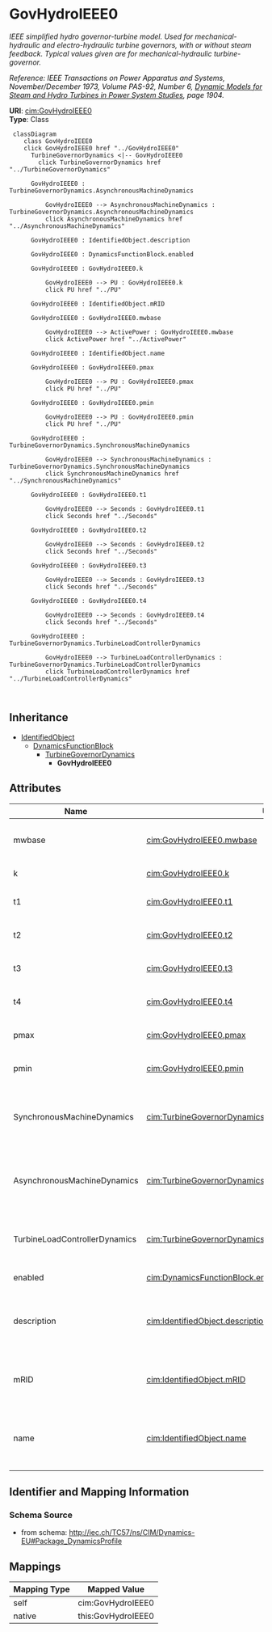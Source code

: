 # GovHydroIEEE0


_IEEE simplified hydro governor-turbine model.  Used for mechanical-hydraulic and electro-hydraulic turbine governors, with or without steam feedback. Typical values given are for mechanical-hydraulic turbine-governor._

_Ref<font color="#0f0f0f">erence: IEEE Transactions on Power Apparatus and Systems, November/December 1973, Volume PAS-92, Number 6, <i><u>Dynamic Models for Steam and Hydro Turbines in Power System Studies</u></i>, page 1904.</font>_





**URI**: [cim:GovHydroIEEE0](http://iec.ch/TC57/CIM100#GovHydroIEEE0)<br />
**Type**: Class




```mermaid
 classDiagram
    class GovHydroIEEE0
    click GovHydroIEEE0 href "../GovHydroIEEE0"
      TurbineGovernorDynamics <|-- GovHydroIEEE0
        click TurbineGovernorDynamics href "../TurbineGovernorDynamics"
      
      GovHydroIEEE0 : TurbineGovernorDynamics.AsynchronousMachineDynamics
        
          GovHydroIEEE0 --> AsynchronousMachineDynamics : TurbineGovernorDynamics.AsynchronousMachineDynamics
          click AsynchronousMachineDynamics href "../AsynchronousMachineDynamics"
        
      GovHydroIEEE0 : IdentifiedObject.description
        
      GovHydroIEEE0 : DynamicsFunctionBlock.enabled
        
      GovHydroIEEE0 : GovHydroIEEE0.k
        
          GovHydroIEEE0 --> PU : GovHydroIEEE0.k
          click PU href "../PU"
        
      GovHydroIEEE0 : IdentifiedObject.mRID
        
      GovHydroIEEE0 : GovHydroIEEE0.mwbase
        
          GovHydroIEEE0 --> ActivePower : GovHydroIEEE0.mwbase
          click ActivePower href "../ActivePower"
        
      GovHydroIEEE0 : IdentifiedObject.name
        
      GovHydroIEEE0 : GovHydroIEEE0.pmax
        
          GovHydroIEEE0 --> PU : GovHydroIEEE0.pmax
          click PU href "../PU"
        
      GovHydroIEEE0 : GovHydroIEEE0.pmin
        
          GovHydroIEEE0 --> PU : GovHydroIEEE0.pmin
          click PU href "../PU"
        
      GovHydroIEEE0 : TurbineGovernorDynamics.SynchronousMachineDynamics
        
          GovHydroIEEE0 --> SynchronousMachineDynamics : TurbineGovernorDynamics.SynchronousMachineDynamics
          click SynchronousMachineDynamics href "../SynchronousMachineDynamics"
        
      GovHydroIEEE0 : GovHydroIEEE0.t1
        
          GovHydroIEEE0 --> Seconds : GovHydroIEEE0.t1
          click Seconds href "../Seconds"
        
      GovHydroIEEE0 : GovHydroIEEE0.t2
        
          GovHydroIEEE0 --> Seconds : GovHydroIEEE0.t2
          click Seconds href "../Seconds"
        
      GovHydroIEEE0 : GovHydroIEEE0.t3
        
          GovHydroIEEE0 --> Seconds : GovHydroIEEE0.t3
          click Seconds href "../Seconds"
        
      GovHydroIEEE0 : GovHydroIEEE0.t4
        
          GovHydroIEEE0 --> Seconds : GovHydroIEEE0.t4
          click Seconds href "../Seconds"
        
      GovHydroIEEE0 : TurbineGovernorDynamics.TurbineLoadControllerDynamics
        
          GovHydroIEEE0 --> TurbineLoadControllerDynamics : TurbineGovernorDynamics.TurbineLoadControllerDynamics
          click TurbineLoadControllerDynamics href "../TurbineLoadControllerDynamics"
        
      
```





## Inheritance
* [IdentifiedObject](IdentifiedObject.md)
    * [DynamicsFunctionBlock](DynamicsFunctionBlock.md)
        * [TurbineGovernorDynamics](TurbineGovernorDynamics.md)
            * **GovHydroIEEE0**



## Attributes


| Name | URI | Cardinality and Range | Description | Inheritance |
| ---  | --- | --- | --- | --- |
| mwbase | [cim:GovHydroIEEE0.mwbase](http://iec.ch/TC57/CIM100#GovHydroIEEE0.mwbase) | 1 <br />  [ActivePower](ActivePower.md)  | Base for power values (<i>MWbase</i>) (&gt; 0) | direct |
| k | [cim:GovHydroIEEE0.k](http://iec.ch/TC57/CIM100#GovHydroIEEE0.k) | 1 <br />  [PU](PU.md)  | Governor gain (<i>K)</i> | direct |
| t1 | [cim:GovHydroIEEE0.t1](http://iec.ch/TC57/CIM100#GovHydroIEEE0.t1) | 1 <br />  [Seconds](Seconds.md)  | Governor lag time constant (<i>T1</i>) (&gt;= 0) | direct |
| t2 | [cim:GovHydroIEEE0.t2](http://iec.ch/TC57/CIM100#GovHydroIEEE0.t2) | 1 <br />  [Seconds](Seconds.md)  | Governor lead time constant (<i>T2)</i> (&gt;= 0) | direct |
| t3 | [cim:GovHydroIEEE0.t3](http://iec.ch/TC57/CIM100#GovHydroIEEE0.t3) | 1 <br />  [Seconds](Seconds.md)  | Gate actuator time constant (<i>T3</i>) (&gt;= 0) | direct |
| t4 | [cim:GovHydroIEEE0.t4](http://iec.ch/TC57/CIM100#GovHydroIEEE0.t4) | 1 <br />  [Seconds](Seconds.md)  | Water starting time (<i>T4</i>) (&gt;= 0) | direct |
| pmax | [cim:GovHydroIEEE0.pmax](http://iec.ch/TC57/CIM100#GovHydroIEEE0.pmax) | 1 <br />  [PU](PU.md)  | Gate maximum (<i>Pmax</i>) (&gt; GovHydroIEEE0 | direct |
| pmin | [cim:GovHydroIEEE0.pmin](http://iec.ch/TC57/CIM100#GovHydroIEEE0.pmin) | 1 <br />  [PU](PU.md)  | Gate minimum (<i>Pmin</i>) (&lt; GovHydroIEEE | direct |
| SynchronousMachineDynamics | [cim:TurbineGovernorDynamics.SynchronousMachineDynamics](http://iec.ch/TC57/CIM100#TurbineGovernorDynamics.SynchronousMachineDynamics) | 0..1 <br />  [SynchronousMachineDynamics](SynchronousMachineDynamics.md)  | Synchronous machine model with which this turbine-governor model is associate... | [TurbineGovernorDynamics](TurbineGovernorDynamics.md) |
| AsynchronousMachineDynamics | [cim:TurbineGovernorDynamics.AsynchronousMachineDynamics](http://iec.ch/TC57/CIM100#TurbineGovernorDynamics.AsynchronousMachineDynamics) | 0..1 <br />  [AsynchronousMachineDynamics](AsynchronousMachineDynamics.md)  | Asynchronous machine model with which this turbine-governor model is associat... | [TurbineGovernorDynamics](TurbineGovernorDynamics.md) |
| TurbineLoadControllerDynamics | [cim:TurbineGovernorDynamics.TurbineLoadControllerDynamics](http://iec.ch/TC57/CIM100#TurbineGovernorDynamics.TurbineLoadControllerDynamics) | 0..1 <br />  [TurbineLoadControllerDynamics](TurbineLoadControllerDynamics.md)  | Turbine load controller providing input to this turbine-governor | [TurbineGovernorDynamics](TurbineGovernorDynamics.md) |
| enabled | [cim:DynamicsFunctionBlock.enabled](http://iec.ch/TC57/CIM100#DynamicsFunctionBlock.enabled) | 1 <br />  boolean  | Function block used indicator | [DynamicsFunctionBlock](DynamicsFunctionBlock.md) |
| description | [cim:IdentifiedObject.description](http://iec.ch/TC57/CIM100#IdentifiedObject.description) | 0..1 <br />  string  | The description is a free human readable text describing or naming the object | [IdentifiedObject](IdentifiedObject.md) |
| mRID | [cim:IdentifiedObject.mRID](http://iec.ch/TC57/CIM100#IdentifiedObject.mRID) | 1 <br />  string  | Master resource identifier issued by a model authority | [IdentifiedObject](IdentifiedObject.md) |
| name | [cim:IdentifiedObject.name](http://iec.ch/TC57/CIM100#IdentifiedObject.name) | 0..1 <br />  string  | The name is any free human readable and possibly non unique text naming the o... | [IdentifiedObject](IdentifiedObject.md) |









## Identifier and Mapping Information







### Schema Source


* from schema: http://iec.ch/TC57/ns/CIM/Dynamics-EU#Package_DynamicsProfile





## Mappings

| Mapping Type | Mapped Value |
| ---  | ---  |
| self | cim:GovHydroIEEE0 |
| native | this:GovHydroIEEE0 |




